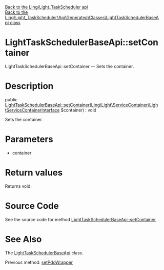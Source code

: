 [Back to the Ling/Light_TaskScheduler api](https://github.com/lingtalfi/Light_TaskScheduler/blob/master/doc/api/Ling/Light_TaskScheduler.md)<br>
[Back to the Ling\Light_TaskScheduler\Api\Generated\Classes\LightTaskSchedulerBaseApi class](https://github.com/lingtalfi/Light_TaskScheduler/blob/master/doc/api/Ling/Light_TaskScheduler/Api/Generated/Classes/LightTaskSchedulerBaseApi.md)


LightTaskSchedulerBaseApi::setContainer
================



LightTaskSchedulerBaseApi::setContainer — Sets the container.




Description
================


public [LightTaskSchedulerBaseApi::setContainer](https://github.com/lingtalfi/Light_TaskScheduler/blob/master/doc/api/Ling/Light_TaskScheduler/Api/Generated/Classes/LightTaskSchedulerBaseApi/setContainer.md)([Ling\Light\ServiceContainer\LightServiceContainerInterface](https://github.com/lingtalfi/Light/blob/master/doc/api/Ling/Light/ServiceContainer/LightServiceContainerInterface.md) $container) : void




Sets the container.




Parameters
================


- container

    


Return values
================

Returns void.








Source Code
===========
See the source code for method [LightTaskSchedulerBaseApi::setContainer](https://github.com/lingtalfi/Light_TaskScheduler/blob/master/Api/Generated/Classes/LightTaskSchedulerBaseApi.php#L64-L67)


See Also
================

The [LightTaskSchedulerBaseApi](https://github.com/lingtalfi/Light_TaskScheduler/blob/master/doc/api/Ling/Light_TaskScheduler/Api/Generated/Classes/LightTaskSchedulerBaseApi.md) class.

Previous method: [setPdoWrapper](https://github.com/lingtalfi/Light_TaskScheduler/blob/master/doc/api/Ling/Light_TaskScheduler/Api/Generated/Classes/LightTaskSchedulerBaseApi/setPdoWrapper.md)<br>

